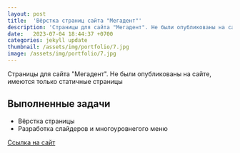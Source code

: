 ```yaml
---
layout: post
title:  'Вёрстка страниц сайта "Мегадент"'
description: 'Страницы для сайта "Мегадент". Не были опубликованы на сайте, имеются только статичные страницы'
date:   2023-07-04 18:44:37 +0700
categories: jekyll update
thumbnail: /assets/img/portfolio/7.jpg
image: /assets/img/portfolio/7.jpg
---
```

Страницы для сайта "Мегадент". Не были опубликованы на сайте, имеются только статичные страницы

## Выполненные задачи
- Вёрстка страницы
- Разработка слайдеров и многоуровнегого меню

<a href="https://aigen31.github.io/megadent/" target="_blank">Ссылка на сайт</a>